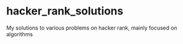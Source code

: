 # hacker_rank_solutions
My solutions to various problems on hacker rank, mainly focused on algorithms
